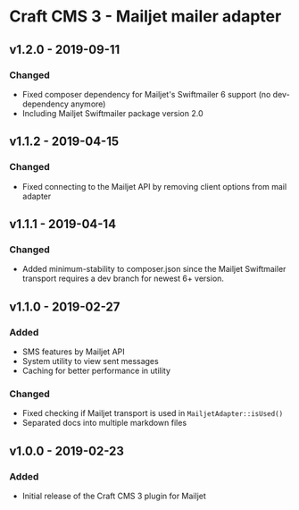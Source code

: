 # Craft CMS 3 - Mailjet mailer adapter

## v1.2.0 - 2019-09-11

### Changed

- Fixed composer dependency for Mailjet's Swiftmailer 6 support (no dev-dependency anymore)
- Including Mailjet Swiftmailer package version 2.0

## v1.1.2 - 2019-04-15

### Changed

- Fixed connecting to the Mailjet API by removing client options from mail adapter

## v1.1.1 - 2019-04-14

### Changed

- Added minimum-stability to composer.json since the Mailjet Swiftmailer transport requires a dev branch for newest 6+ version.

## v1.1.0 - 2019-02-27

### Added

- SMS features by Mailjet API
- System utility to view sent messages
- Caching for better performance in utility

### Changed

- Fixed checking if Mailjet transport is used in `MailjetAdapter::isUsed()`
- Separated docs into multiple markdown files

## v1.0.0 - 2019-02-23

### Added

- Initial release of the Craft CMS 3 plugin for Mailjet